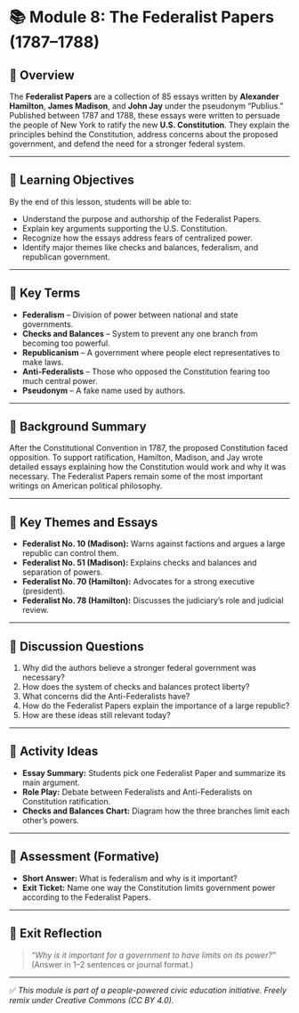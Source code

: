 # 📚 Module 8: The Federalist Papers (1787–1788)

## 🧭 Overview

The **Federalist Papers** are a collection of 85 essays written by **Alexander Hamilton**, **James Madison**, and **John Jay** under the pseudonym “Publius.” Published between 1787 and 1788, these essays were written to persuade the people of New York to ratify the new **U.S. Constitution**. They explain the principles behind the Constitution, address concerns about the proposed government, and defend the need for a stronger federal system.

---

## 🎯 Learning Objectives

By the end of this lesson, students will be able to:  
- Understand the purpose and authorship of the Federalist Papers.  
- Explain key arguments supporting the U.S. Constitution.  
- Recognize how the essays address fears of centralized power.  
- Identify major themes like checks and balances, federalism, and republican government.

---

## 🧠 Key Terms

- **Federalism** – Division of power between national and state governments.  
- **Checks and Balances** – System to prevent any one branch from becoming too powerful.  
- **Republicanism** – A government where people elect representatives to make laws.  
- **Anti-Federalists** – Those who opposed the Constitution fearing too much central power.  
- **Pseudonym** – A fake name used by authors.

---

## 📘 Background Summary

After the Constitutional Convention in 1787, the proposed Constitution faced opposition. To support ratification, Hamilton, Madison, and Jay wrote detailed essays explaining how the Constitution would work and why it was necessary. The Federalist Papers remain some of the most important writings on American political philosophy.

---

## 📖 Key Themes and Essays

- **Federalist No. 10 (Madison):** Warns against factions and argues a large republic can control them.  
- **Federalist No. 51 (Madison):** Explains checks and balances and separation of powers.  
- **Federalist No. 70 (Hamilton):** Advocates for a strong executive (president).  
- **Federalist No. 78 (Hamilton):** Discusses the judiciary’s role and judicial review.

---

## 💬 Discussion Questions

1. Why did the authors believe a stronger federal government was necessary?  
2. How does the system of checks and balances protect liberty?  
3. What concerns did the Anti-Federalists have?  
4. How do the Federalist Papers explain the importance of a large republic?  
5. How are these ideas still relevant today?

---

## 🧪 Activity Ideas

- **Essay Summary:** Students pick one Federalist Paper and summarize its main argument.  
- **Role Play:** Debate between Federalists and Anti-Federalists on Constitution ratification.  
- **Checks and Balances Chart:** Diagram how the three branches limit each other’s powers.

---

## 📎 Assessment (Formative)

- **Short Answer:** What is federalism and why is it important?  
- **Exit Ticket:** Name one way the Constitution limits government power according to the Federalist Papers.

---

## 🏁 Exit Reflection

> *“Why is it important for a government to have limits on its power?”*  
(Answer in 1–2 sentences or journal format.)

---

✅ *This module is part of a people-powered civic education initiative. Freely remix under Creative Commons (CC BY 4.0).*
